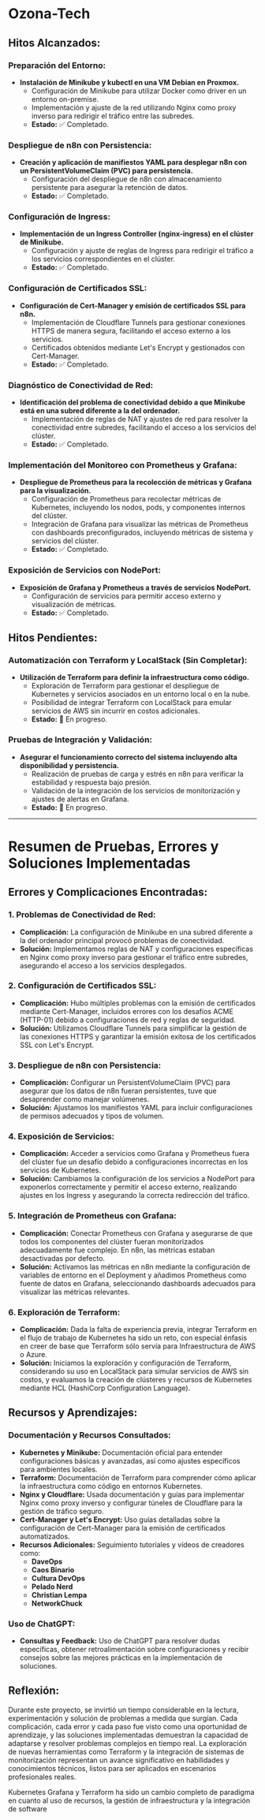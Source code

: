 # Ozona-Tech

## Hitos Alcanzados:

### Preparación del Entorno:
- **Instalación de Minikube y kubectl en una VM Debian en Proxmox.**
  - Configuración de Minikube para utilizar Docker como driver en un entorno on-premise.
  - Implementación y ajuste de la red utilizando Nginx como proxy inverso para redirigir el tráfico entre las subredes.
  - **Estado:** ✅ Completado.

### Despliegue de n8n con Persistencia:
- **Creación y aplicación de manifiestos YAML para desplegar n8n con un PersistentVolumeClaim (PVC) para persistencia.**
  - Configuración del despliegue de n8n con almacenamiento persistente para asegurar la retención de datos.
  - **Estado:** ✅ Completado.

### Configuración de Ingress:
- **Implementación de un Ingress Controller (nginx-ingress) en el clúster de Minikube.**
  - Configuración y ajuste de reglas de Ingress para redirigir el tráfico a los servicios correspondientes en el clúster.
  - **Estado:** ✅ Completado.

### Configuración de Certificados SSL:
- **Configuración de Cert-Manager y emisión de certificados SSL para n8n.**
  - Implementación de Cloudflare Tunnels para gestionar conexiones HTTPS de manera segura, facilitando el acceso externo a los servicios.
  - Certificados obtenidos mediante Let's Encrypt y gestionados con Cert-Manager.
  - **Estado:** ✅ Completado.

### Diagnóstico de Conectividad de Red:
- **Identificación del problema de conectividad debido a que Minikube está en una subred diferente a la del ordenador.**
  - Implementación de reglas de NAT y ajustes de red para resolver la conectividad entre subredes, facilitando el acceso a los servicios del clúster.
  - **Estado:** ✅ Completado.

### Implementación del Monitoreo con Prometheus y Grafana:
- **Despliegue de Prometheus para la recolección de métricas y Grafana para la visualización.**
  - Configuración de Prometheus para recolectar métricas de Kubernetes, incluyendo los nodos, pods, y componentes internos del clúster.
  - Integración de Grafana para visualizar las métricas de Prometheus con dashboards preconfigurados, incluyendo métricas de sistema y servicios del clúster.
  - **Estado:** ✅ Completado.

### Exposición de Servicios con NodePort:
- **Exposición de Grafana y Prometheus a través de servicios NodePort.**
  - Configuración de servicios para permitir acceso externo y visualización de métricas.
  - **Estado:** ✅ Completado.

## Hitos Pendientes:

### Automatización con Terraform y LocalStack (Sin Completar):
- **Utilización de Terraform para definir la infraestructura como código.**
  - Exploración de Terraform para gestionar el despliegue de Kubernetes y servicios asociados en un entorno local o en la nube.
  - Posibilidad de integrar Terraform con LocalStack para emular servicios de AWS sin incurrir en costos adicionales.
  - **Estado:** 🚧 En progreso.

### Pruebas de Integración y Validación:
- **Asegurar el funcionamiento correcto del sistema incluyendo alta disponibilidad y persistencia.**
  - Realización de pruebas de carga y estrés en n8n para verificar la estabilidad y respuesta bajo presión.
  - Validación de la integración de los servicios de monitorización y ajustes de alertas en Grafana.
  - **Estado:** 🚧 En progreso.

---

# Resumen de Pruebas, Errores y Soluciones Implementadas

## Errores y Complicaciones Encontradas:

### 1. Problemas de Conectividad de Red:
- **Complicación:** La configuración de Minikube en una subred diferente a la del ordenador principal provocó problemas de conectividad.
- **Solución:** Implementamos reglas de NAT y configuraciones específicas en Nginx como proxy inverso para gestionar el tráfico entre subredes, asegurando el acceso a los servicios desplegados.

### 2. Configuración de Certificados SSL:
- **Complicación:** Hubo múltiples problemas con la emisión de certificados mediante Cert-Manager, incluidos errores con los desafíos ACME (HTTP-01) debido a configuraciones de red y reglas de seguridad.
- **Solución:** Utilizamos Cloudflare Tunnels para simplificar la gestión de las conexiones HTTPS y garantizar la emisión exitosa de los certificados SSL con Let's Encrypt.

### 3. Despliegue de n8n con Persistencia:
- **Complicación:** Configurar un PersistentVolumeClaim (PVC) para asegurar que los datos de n8n fueran persistentes, tuve que desaprender como manejar volúmenes.
- **Solución:** Ajustamos los manifiestos YAML para incluir configuraciones de permisos adecuados y tipos de volumen.

### 4. Exposición de Servicios:
- **Complicación:** Acceder a servicios como Grafana y Prometheus fuera del clúster fue un desafío debido a configuraciones incorrectas en los servicios de Kubernetes.
- **Solución:** Cambiamos la configuración de los servicios a NodePort para exponerlos correctamente y permitir el acceso externo, realizando ajustes en los Ingress y asegurando la correcta redirección del tráfico.

### 5. Integración de Prometheus con Grafana:
- **Complicación:** Conectar Prometheus con Grafana y asegurarse de que todos los componentes del clúster fueran monitorizados adecuadamente fue complejo. En n8n, las métricas estaban desactivadas por defecto.
- **Solución:** Activamos las métricas en n8n mediante la configuración de variables de entorno en el Deployment y añadimos Prometheus como fuente de datos en Grafana, seleccionando dashboards adecuados para visualizar las métricas relevantes.

### 6. Exploración de Terraform:
- **Complicación:** Dada la falta de experiencia previa, integrar Terraform en el flujo de trabajo de Kubernetes ha sido un reto, con especial énfasis en creer de base que Terraform sólo servía para Infraestructura de AWS o Azure.
- **Solución:** Iniciamos la exploración y configuración de Terraform, considerando su uso en LocalStack para simular servicios de AWS sin costos, y evaluamos la creación de clústeres y recursos de Kubernetes mediante HCL (HashiCorp Configuration Language).

## Recursos y Aprendizajes:

### Documentación y Recursos Consultados:
- **Kubernetes y Minikube:** Documentación oficial para entender configuraciones básicas y avanzadas, así como ajustes específicos para ambientes locales.
- **Terraform:** Documentación de Terraform para comprender cómo aplicar la infraestructura como código en entornos Kubernetes.
- **Nginx y Cloudflare:** Usada documentación y guías para implementar Nginx como proxy inverso y configurar túneles de Cloudflare para la gestión de tráfico seguro.
- **Cert-Manager y Let's Encrypt:** Uso guías detalladas sobre la configuración de Cert-Manager para la emisión de certificados automatizados.
- **Recursos Adicionales:** Seguimiento tutoriales y vídeos de creadores como:
  - **DaveOps**
  - **Caos Binario**
  - **Cultura DevOps**
  - **Pelado Nerd**
  - **Christian Lempa**
  - **NetworkChuck**

### Uso de ChatGPT:
- **Consultas y Feedback:** Uso de  ChatGPT para resolver dudas específicas, obtener retroalimentación sobre configuraciones y recibir consejos sobre las mejores prácticas en la implementación de soluciones.

## Reflexión:
Durante este proyecto, se invirtió un tiempo considerable en la lectura, experimentación y solución de problemas a medida que surgían. Cada complicación, cada error y cada paso fue visto como una oportunidad de aprendizaje, y las soluciones implementadas demuestran la capacidad de adaptarse y resolver problemas complejos en tiempo real. La exploración de nuevas herramientas como Terraform y la integración de sistemas de monitorización representan un avance significativo en habilidades y conocimientos técnicos, listos para ser aplicados en escenarios profesionales reales.

Kubernetes Grafana y Terraform ha sido un cambio completo de paradigma en cuanto al uso de recursos, la gestión de infraestructura y la integración de software


